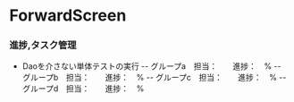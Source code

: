 # ForwardScreen

### 進捗,タスク管理

- Daoを介さない単体テストの実行
  -- グループa　担当：　　進捗：　%
  -- グループb　担当：　　進捗：　%
  -- グループc　担当：　　進捗：　%
  -- グループd　担当：　　進捗：　%
